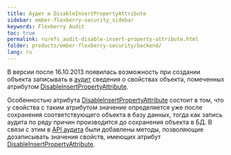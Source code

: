 ```yaml
---
title: Аудит и DisableInsertPropertyAttribute
sidebar: ember-flexberry-security_sidebar
keywords: Flexberry Audit
toc: true
permalink: ru/efs_audit-disable-insert-property-attribute.html
folder: products/ember-flexberry-security/backend/
lang: ru
---
```

В версии после 16.10.2013 появилась возможность при создании объекта записывать в [аудит](audit-web.html) сведения о свойствах объекта, помеченных атрибутом [DisableInsertPropertyAttribute](disable-insert-property-attribute.html).

Особенностью атрибута [DisableInsertPropertyAttribute](disable-insert-property-attribute.html) состоит в том, что у свойства с таким атрибутом значение определяется уже после сохранения соответствующего объекта в базу данных, тогда как  запись аудита по ряду причин производится до сохранения объекта в БД. В связи с этим в [API аудита](audit-web-api.html) были добавлены методы, позволяющие дозаписывать значения свойств, имеющих атрибут [DisableInsertPropertyAttribute](disable-insert-property-attribute.html).
